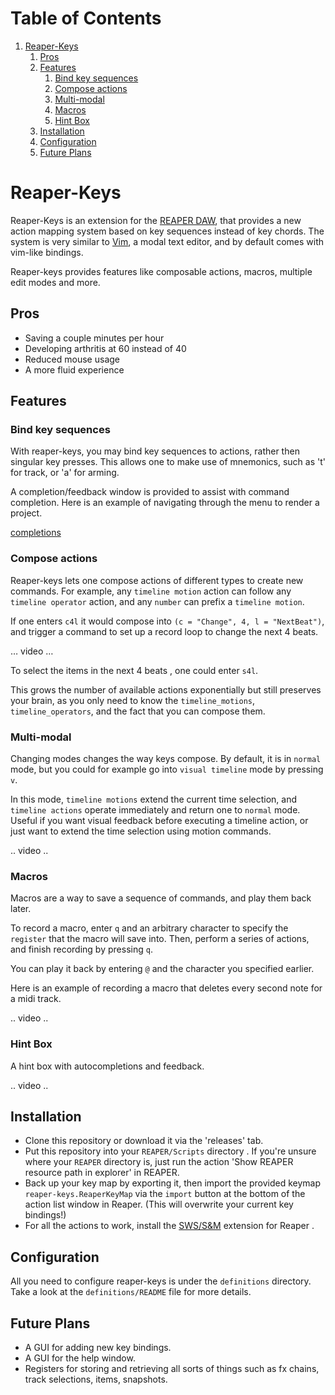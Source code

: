 
# Table of Contents

1.  [Reaper-Keys](#org23e3ff5)
    1.  [Pros](#org881af29)
    2.  [Features](#orgaca1dea)
        1.  [Bind key sequences](#org70b3d76)
        2.  [Compose actions](#org7d9b26f)
        3.  [Multi-modal](#orgbb98539)
        4.  [Macros](#orgd949767)
        5.  [Hint Box](#org671d2a3)
    3.  [Installation](#org504be01)
    4.  [Configuration](#orgd28530c)
    5.  [Future Plans](#org1f06b1a)


<a id="org23e3ff5"></a>

# Reaper-Keys

Reaper-Keys is an extension for the [REAPER DAW](https://www.reaper.fm/), that provides a new action
mapping system based on key sequences instead of key chords. The system is 
very similar to [Vim](https://en.wikipedia.org/wiki/Vim_%28text_editor%29), a modal text editor, and by default comes with vim-like bindings. 

Reaper-keys provides features like composable actions, macros, multiple edit
modes and more.


<a id="org881af29"></a>

## Pros

-   Saving a couple minutes per hour
-   Developing arthritis at 60 instead of 40
-   Reduced mouse usage
-   A more fluid experience


<a id="orgaca1dea"></a>

## Features


<a id="org70b3d76"></a>

### Bind key sequences

With reaper-keys, you may bind key sequences to actions, rather then singular
key presses. This allows one to make use of mnemonics, such as 't' for track,
or 'a' for arming.

A completion/feedback window is provided to assist with command completion. Here
is an example of navigating through the menu to render a project.

[completions](img/completion.gif)


<a id="org7d9b26f"></a>

### Compose actions

Reaper-keys  lets one compose actions of different types to create new commands.
For example, any `timeline motion`  action can follow any  `timeline operator`
action, and any `number` can prefix a `timeline motion`.

If one enters `c4l` it would compose into `(c = "Change", 4, l = "NextBeat")`, and trigger a command to set up a record loop to change the next 4 beats.

&#x2026; video &#x2026;

To select the items in the next 4 beats , one could enter `s4l`.

This grows the number of available actions exponentially but still preserves your
brain, as you only need to know the `timeline_motions`, `timeline_operators`, and
the fact that you can compose them. 


<a id="orgbb98539"></a>

### Multi-modal

Changing modes changes the way keys compose. By default, it is in `normal` mode, but you could for example go into `visual timeline` mode by pressing `v`.

In this mode, `timeline motions` extend the current time selection, and `timeline
actions` operate immediately and return one to `normal` mode. Useful if you want
visual feedback before executing a timeline action, or just want to extend the
time selection using motion commands.

.. video ..


<a id="orgd949767"></a>

### Macros

Macros are a way to save a sequence of commands, and play them back later.

To record a macro, enter `q` and an arbitrary character to specify the `register` that
the macro will save into. Then, perform a series of actions, and finish
recording by pressing `q`. 

You can play it back by entering `@` and the character you specified earlier.

Here is an example of recording a macro that deletes every second note for a midi track.

.. video ..


<a id="org671d2a3"></a>

### Hint Box

A hint box with autocompletions and feedback.

.. video ..


<a id="org504be01"></a>

## Installation

-   Clone this repository or download it via the 'releases' tab.
-   Put this repository into your  `REAPER/Scripts`  directory . If you're unsure where your `REAPER` directory is, just run the action 'Show REAPER resource path in explorer' in REAPER.
-   Back up your key map by exporting it, then import the provided keymap `reaper-keys.ReaperKeyMap` via the `import` button at the bottom of the action list window in Reaper. (This will overwrite your current key bindings!)
-   For all the actions to work, install the [SWS/S&M](https://sws-extension.org/)  extension for Reaper .


<a id="orgd28530c"></a>

## Configuration

All you need to configure reaper-keys is under the `definitions` directory.  
Take a look at the `definitions/README` file for more details.


<a id="org1f06b1a"></a>

## Future Plans

-   A GUI for adding new key bindings.
-   A GUI for the help window.
-   Registers for storing and retrieving all sorts of things such as fx chains,
    track selections, items, snapshots.


